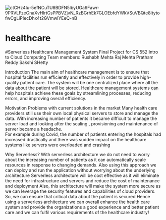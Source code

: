 ![ctCHz4Iu-5efNCuTU8BDFN5lbyUGa9Fawr-9PRVLFzeGnaXvHlrtGsPPBVZjvN_RzBGrhEk7GLOEbfdYWkVSuVBQte8ltytofwOgLiPIecDhx4t2GVmwlYEeQ-nB](https://github.com/rush181200/healthcare/assets/47397248/044530c8-bba3-4e80-9ec0-ae3f57405b50)
# healthcare

#Serverless Healthcare Management System
Final Project for CS 552 Intro to Cloud Computing 
Team members:
Rushabh Mehta
Raj Mehta
Pratham Reddy
Sakshi SHetty

Introduction
The main aim of healthcare management is to ensure that hospital facilities run efficiently and effectively in order to provide high-quality patient care. The system will be one centralized place where all the data about the patient will be stored. Healthcare management systems can help hospitals achieve these goals by streamlining processes, reducing errors, and improving overall efficiency.

Motivation
Problems with current solutions in the market
Many health care providers still use their own local physical servers to store and manage the data. 
With increasing number of patients it became difficult to manage the server load and looking after the scaling , provisioning and maintenance of server became a headache.  
For example during Covid, the number of patients entering the hospitals had increased drastically and there was sudden impact on the healthcare systems like servers were overloaded and crashing

Why Serverless?
With serverless architecture we do not need to worry about the increasing number of patients as it can automatically scale resources in response to changing demands. Also using this approach we can deploy and run the application without worrying about the underlying architecture
Serverless architecture will be cost effective as it will eliminate the need for infrastructure and servers and reduce the cost of maintenance and deployment
Also, this architecture will make the system more secure as we can leverage the security features and capabilities of cloud providers. So, we can ensure that critical data about the patient is secured
Hence using a serverless architecture we can overall enhance the health care system and provide the organizations a good experience and better patient care and we can fulfil various requirements of the healthcare industry!

